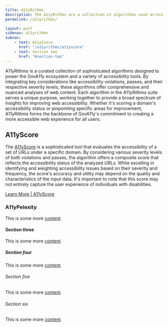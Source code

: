 ```yaml
---
title: A11yRithms
description: The A11yRithms are a collection of algorithms used across the GovA11y Ecosystem.
permalink: /a11yrithms/

layout: post
sidenav: a11yrithms
subnav:
    - text: A11yScore
      href: "/a11yrithms/a11yscore"
    - text: Section two
      href: "#section-two"
---
```


A11yRithms is a curated collection of sophisticated algorithms designed to power the GovA11y ecosystem and a variety of accessibility tools. By integrating key considerations like accessibility violations, passes, and their respective severity levels, these algorithms offer comprehensive and nuanced analyses of web content. Each algorithm in the A11yRithms suite serves a unique purpose, working together to provide a broad spectrum of insights for improving web accessibility. Whether it's scoring a domain's accessibility status or pinpointing specific areas for improvement, A11yRithms forms the backbone of GovA11y's commitment to creating a more accessible web experience for all users.

## A11yScore

The [A11yScore](/a11yrithms/a11yscore) is a sophisticated tool that evaluates the accessibility of a set of URLs under a specific domain. By considering various severity levels of both violations and passes, the algorithm offers a composite score that reflects the accessibility status of the analyzed URLs. While excelling in identifying and weighting accessibility issues based on their severity and frequency, the score's accuracy and utility may depend on the quality and characteristics of the input data. It's important to note that this score may not entirely capture the user experience of individuals with disabilities.

[Learn More | A11yScore](/a11yrithms/a11yscore)

### A11yPelexity

This is some more [content](<javascript:void(0);>).

#### Section three

This is some more [content](#).

##### Section four

This is some more [content](https://18f.gsa.gov/).

###### Section five

This is some more [content](https://18f.gsa.gov/).

###### Section six

This is some more [content](https://18f.gsa.gov/).
